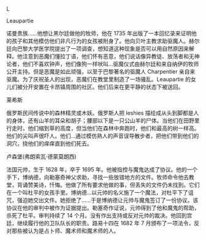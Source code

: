 <title>Dictionary of Witchcraft</title> <link href="e9780806536231_css.css" rel="stylesheet" type="text/css"> 

L

Leaupartie

诺曼贵族……他想让黑尔廷做他的牧师，他在 1735 年出版了一本回忆录来证明他的孩子和其他模仿他们非凡行为的女孩被附身了。他向贝叶主教求助驱魔人。赫尔廷向巴黎大学医学院提出了一项调查，想知道这种现象是否可以用自然原因来解释。他注意到恶魔们懂拉丁语，他们怀有恶意，他们说话像异教徒、放荡者和无神论者，他们不喜欢钟声，他们像狗一样吠叫…驱魔仪式由赫尔廷和来自纳伊的牧师公开主持。但是恶魔是如此顽强，以至于巴黎著名的驱魔人 Charpentier 亲自来驱魔。为了庆祝圣人的出现，恶魔们在教堂里制造了一场骚乱。Leaupartie 的女儿们被分开安置在卡昂镇周围的社区。他们后来在更平静的状态下被送回。

莱希斯

俄罗斯民间传说中的森林精灵或木妖。俄罗斯人把 leshies 描绘成从头到脚都是人的身体，还有山羊的耳朵和胡子；腰部以下是一只公山羊的尸体。当他们在田野里行走时，他们缩到草的高度，但当他们在森林中奔跑时，他们和最高的树一样高。他们的尖叫声很吓人。他们…通过模仿熟人的声音误导散步者，把他们带到他们的洞穴，挠他们的痒痒直到他们死去。

卢森堡(弗朗索瓦·德蒙莫朗西)

法国元帅，生于 1628 年，卒于 1695 年。他被指控与魔鬼达成了协议。他的一个手下，博纳德，向勒塞奇神父求助，寻找一些放错地方的文件。牧师命令他去教堂，背诵赞美诗，忏悔。他做了所有要求他做的事，但丢失的文件仍未找到。它们在一个叫杜平的女孩手里。博纳德…以元帅的名义施了一个魔法，对杜平下了诅咒，强迫她交出文件。她拒绝了……于是博纳德让元帅与魔鬼签订了一份协议。该协议在他的审判中被作为证据提出。勒塞奇作证说，元帅得到了他和魔鬼的帮助，杀死了杜平。审判持续了 14 个月。没有作出支持或反对元帅的裁决。他回到宫廷，继续履行他的卫队队长的职责。路易十四在 1682 年 7 月颁布了一项法令，反对那些被认为是占卜师、魔术师和魔术师的人。